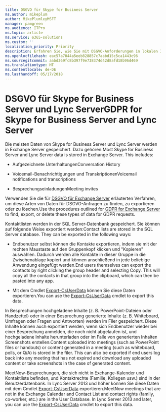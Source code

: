 ```yaml
---
title: DSGVO für Skype for Business Server
ms.author: mikeplum
author: MikePlumleyMSFT
manager: pamgreen
ms.audience: ITPro
ms.topic: article
ms.service: o365-solutions
ms.custom: ''
localization_priority: Priority
description: Erfahren Sie, wie Sie mit DSGVO-Anforderungen in lokalen Installationen von Skype for Business Server und Lync Server umgehen.
ms.openlocfilehash: eac57a7044a5eeb828857c7aabd15c5ca1443c96
ms.sourcegitcommit: aabd369fc8b397f9e738374d42d8afd18b96d469
ms.translationtype: HT
ms.contentlocale: de-DE
ms.lasthandoff: 05/17/2018
---
```

# <a name="gdpr-for-skype-for-business-server-and-lync-server"></a><span data-ttu-id="ce438-103">DSGVO für Skype for Business Server und Lync Server</span><span class="sxs-lookup"><span data-stu-id="ce438-103">GDPR for Skype for Business Server and Lync Server</span></span>

<span data-ttu-id="ce438-p101">Die meisten Daten von Skype for Business Server und Lync Server werden in Exchange Server gespeichert. Dazu gehören:</span><span class="sxs-lookup"><span data-stu-id="ce438-p101">Most Skype for Business Server and Lync Server data is stored in Exchange Server. This includes:</span></span>

-   <span data-ttu-id="ce438-106">Aufgezeichnete Unterhaltungen</span><span class="sxs-lookup"><span data-stu-id="ce438-106">Conversation History</span></span>

-   <span data-ttu-id="ce438-107">Voicemail-Benachrichtigungen und Transkriptionen</span><span class="sxs-lookup"><span data-stu-id="ce438-107">Voicemail notifications and transcriptions</span></span>

-   <span data-ttu-id="ce438-108">Besprechungseinladungen</span><span class="sxs-lookup"><span data-stu-id="ce438-108">Meeting invites</span></span>

<span data-ttu-id="ce438-109">Verwenden Sie die für [DSGVO für Exchange Server](gdpr-for-exchange-server.md) erläuterten Verfahren, um diese Arten von Daten für DSGVO-Anfragen zu finden, zu exportieren oder zu löschen.</span><span class="sxs-lookup"><span data-stu-id="ce438-109">Use the procedures outlined for [GDPR for Exchange Server](gdpr-for-exchange-server.md) to find, export, or delete these types of data for GDPR requests.</span></span>

<span data-ttu-id="ce438-p102">Kontaktlisten werden in der SQL Server-Datenbank gespeichert. Sie können auf folgende Weise exportiert werden:</span><span class="sxs-lookup"><span data-stu-id="ce438-p102">Contact lists are stored in the SQL Server database. They can be exported in the following ways:</span></span>

-   <span data-ttu-id="ce438-p103">Endbenutzer selbst können die Kontakte exportieren, indem sie mit der rechten Maustaste auf den Gruppenkopf klicken und "Kopieren" auswählen. Dadurch werden alle Kontakte in dieser Gruppe in die Zwischenablage kopiert und können anschließend in jede beliebige Anwendung eingefügt werden.</span><span class="sxs-lookup"><span data-stu-id="ce438-p103">End users themselves can export the contacts by right clicking the group header and selecting Copy. This will copy all the contacts in that group into the clipboard, which can then be pasted into any app.</span></span>

-   <span data-ttu-id="ce438-114">Mit dem Cmdlet [Export-CsUserData](https://docs.microsoft.com/de-DE/powershell/module/skype/export-csuserdata) können Sie diese Daten exportieren.</span><span class="sxs-lookup"><span data-stu-id="ce438-114">You can use the [Export-CsUserData](https://docs.microsoft.com/de-DE/powershell/module/skype/export-csuserdata) cmdlet to export this data.</span></span>

<span data-ttu-id="ce438-p104">In Besprechungen hochgeladene Inhalte (z. B. PowerPoint-Dateien oder Handzettel) oder in einer Besprechung generierte Inhalte (z. B. Whiteboard, Umfragen oder Fragen und Antworten) werden im Filer gespeichert. Diese Inhalte können auch exportiert werden, wenn sich Endbenutzer wieder bei einer Besprechung anmelden, die noch nicht abgelaufen ist, und hochgeladene Inhalte herunterladen oder im Falle von generierten Inhalten Screenshots erstellen.</span><span class="sxs-lookup"><span data-stu-id="ce438-p104">Content uploaded into meetings (such as PowerPoint files or handouts) or content generated in a meeting (such as whiteboard, polls, or Q/A) is stored in the filer. This can also be exported if end users log back into any meeting that has not expired and download any uploaded content or take screenshots in the case of generated content.</span></span>

<span data-ttu-id="ce438-p105">MeetNow-Besprechungen, die sich nicht in Exchange-Kalender und Kontaktliste befinden, und Kontaktrechte (Familie, Kollegen usw.) sind in der Benutzerdatenbank. In Lync Server 2013 und höher können Sie diese Daten mit dem Cmdlet [Export-CsUserData](https://docs.microsoft.com/de-DE/powershell/module/skype/export-csuserdata) exportieren.</span><span class="sxs-lookup"><span data-stu-id="ce438-p105">MeetNow meetings that are not in the Exchange Calendar and Contact List and contact rights (family, co-worker, etc.) are in the User Database. In Lync Server 2013 and later, you can use the [Export-CsUserData](https://docs.microsoft.com/de-DE/powershell/module/skype/export-csuserdata) cmdlet to export this data.</span></span>
